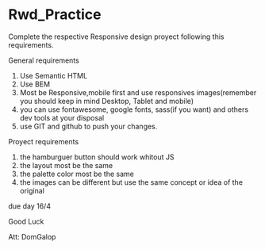 # Rwd_Practice
Complete the respective Responsive design proyect following this requirements.

General requirements


1. Use Semantic HTML
2. Use BEM
3. Most be Responsive,mobile first and use responsives images(remember you should keep in mind Desktop, Tablet and mobile)
4. you can use fontawesome, google fonts, sass(if you want) and others dev tools at your disposal
5. use GIT and github to push your changes.


Proyect requirements

1. the hamburguer button should work whitout JS
2. the layout most be the same
3. the palette color most be the same 
4. the images can be different but use the same concept or idea of the original 

due day 16/4

Good Luck 


Att: DomGalop
